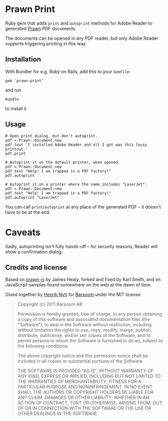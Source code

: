 # Prawn Print

Ruby gem that adds `print` and `autoprint` methods for Adobe Reader to generated [Prawn](http://prawn.majesticseacreature.com) PDF documents.

The documents can be opened in any PDF reader, but only Adobe Reader supports triggering printing in this way.


## Installation

With Bundler for e.g. Ruby on Rails, add this to your `Gemfile`:

    gem 'prawn-print'

and run

    bundle

to install it.


## Usage

    # Open print dialog, but don't autoprint.
    pdf = Prawn::Document.new
    pdf.text "I installed Adobe Reader and all I got was this lousy printout."
    pdf.print

    # Autoprint it on the default printer, when opened.
    pdf = Prawn::Document.new
    pdf.text "Help! I am trapped in a PDF factory!"
    pdf.autoprint

    # Autoprint it on a printer where the name includes "LaserJet".
    pdf = Prawn::Document.new
    pdf.text "Help! I am trapped in a PDF factory!"
    pdf.autoprint "LaserJet"

You can call `print`/`autoprint` at any place of the generated PDF – it doesn't have to be at the end.


# Caveats

Sadly, autoprinting isn't fully hands-off – for security reasons, Reader will show a confirmation dialog.


## Credits and license

Based on [prawn-js](https://github.com/threadhead/prawn-js) by James Healy, forked and fixed by Karl Smith,
and on JavaScript samples found somewhere on the web at the dawn of time.

Glued together by [Henrik Nyh](http://henrik.nyh.se/) for [Barsoom](http://barsoom.se) under the MIT license:

>  Copyright (c) 2011 Barsoom AB
>
>  Permission is hereby granted, free of charge, to any person obtaining a copy
>  of this software and associated documentation files (the "Software"), to deal
>  in the Software without restriction, including without limitation the rights
>  to use, copy, modify, merge, publish, distribute, sublicense, and/or sell
>  copies of the Software, and to permit persons to whom the Software is
>  furnished to do so, subject to the following conditions:
>
>  The above copyright notice and this permission notice shall be included in
>  all copies or substantial portions of the Software.
>
>  THE SOFTWARE IS PROVIDED "AS IS", WITHOUT WARRANTY OF ANY KIND, EXPRESS OR
>  IMPLIED, INCLUDING BUT NOT LIMITED TO THE WARRANTIES OF MERCHANTABILITY,
>  FITNESS FOR A PARTICULAR PURPOSE AND NONINFRINGEMENT. IN NO EVENT SHALL THE
>  AUTHORS OR COPYRIGHT HOLDERS BE LIABLE FOR ANY CLAIM, DAMAGES OR OTHER
>  LIABILITY, WHETHER IN AN ACTION OF CONTRACT, TORT OR OTHERWISE, ARISING FROM,
>  OUT OF OR IN CONNECTION WITH THE SOFTWARE OR THE USE OR OTHER DEALINGS IN
>  THE SOFTWARE.

# 
